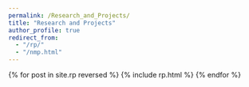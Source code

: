 ```yaml
---
permalink: /Research_and_Projects/
title: "Research and Projects"
author_profile: true
redirect_from: 
  - "/rp/"
  - "/nmp.html"
---
```


{% for post in site.rp reversed %} {% include rp.html %} {% endfor %}



